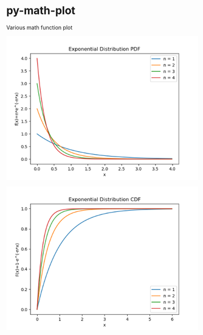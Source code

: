 # py-math-plot
Various math function plot

![Exponential Distribution PDF](images/exponential-pdf.png)

![Exponential Distribution CDF](images/exponential-cdf.png)
